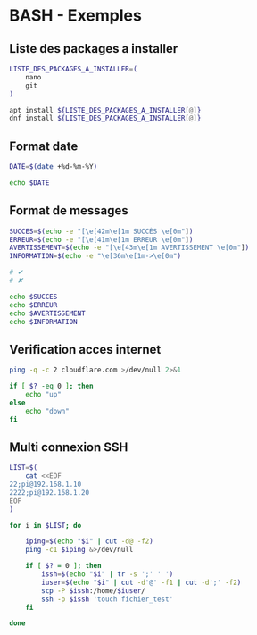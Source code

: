 # BASH - Exemples

## Liste des packages a installer
```bash
LISTE_DES_PACKAGES_A_INSTALLER=(
    nano
    git
)

apt install ${LISTE_DES_PACKAGES_A_INSTALLER[@]}
dnf install ${LISTE_DES_PACKAGES_A_INSTALLER[@]}
```  

## Format date
```bash
DATE=$(date +%d-%m-%Y)

echo $DATE
```  

## Format de messages
```bash
SUCCES=$(echo -e "[\e[42m\e[1m SUCCÈS \e[0m"])
ERREUR=$(echo -e "[\e[41m\e[1m ERREUR \e[0m"])
AVERTISSEMENT=$(echo -e "[\e[43m\e[1m AVERTISSEMENT \e[0m"])
INFORMATION=$(echo -e "\e[36m\e[1m->\e[0m")

# ✔
# ✘

echo $SUCCES
echo $ERREUR
echo $AVERTISSEMENT
echo $INFORMATION
```  

## Verification acces internet
```bash
ping -q -c 2 cloudflare.com >/dev/null 2>&1

if [ $? -eq 0 ]; then
    echo "up"
else
    echo "down"
fi
```  

## Multi connexion SSH
```bash
LIST=$(
    cat <<EOF
22;pi@192.168.1.10
2222;pi@192.168.1.20
EOF
)

for i in $LIST; do

    iping=$(echo "$i" | cut -d@ -f2)
    ping -c1 $iping &>/dev/null

    if [ $? = 0 ]; then
        issh=$(echo "$i" | tr -s ';' ' ')
        iuser=$(echo "$i" | cut -d'@' -f1 | cut -d';' -f2)
        scp -P $issh:/home/$iuser/
        ssh -p $issh 'touch fichier_test'
    fi

done
```
